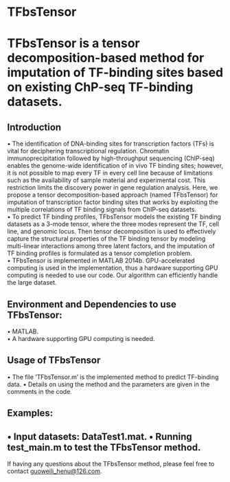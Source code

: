 # TFbsTensor
TFbsTensor is a tensor decomposition-based method for imputation of TF-binding sites based on existing ChP-seq TF-binding datasets.
===========
## Introduction
•	The identification of DNA-binding sites for transcription factors (TFs) is vital for deciphering transcriptional regulation. Chromatin immunoprecipitation followed by high-throughput sequencing (ChIP-seq) enables the genome-wide identification of in vivo TF binding sites; however, it is not possible to map every TF in every cell line because of limitations such as the availability of sample material and experimental cost. This restriction limits the discovery power in gene regulation analysis. Here, we propose a tensor decomposition-based approach (named TFbsTensor) for imputation of transcription factor binding sites that works by exploiting the multiple correlations of TF binding signals from ChIP-seq datasets. <br />
•	To predict TF binding profiles, TFbsTensor models the existing TF binding datasets as a 3-mode tensor, where the three modes represent the TF, cell line, and genomic locus. Then tensor decomposition is used to effectively capture the structural properties of the TF binding tensor by modeling multi-linear interactions among three latent factors, and the imputation of TF binding profiles is formulated as a tensor completion problem. <br />
•	TFbsTensor is implemented in MATLAB 2014b. GPU-accelerated computing is used in the implementation, thus a hardware supporting GPU computing is needed to use our code. Our algorithm can efficiently handle the large dataset. <br />


## Environment and Dependencies to use TFbsTensor:
•	MATLAB.<br />
•	A hardware supporting GPU computing is needed. <br />
## Usage of TFbsTensor
•	The file ‘TFbsTensor.m’ is the implemented method to predict TF-binding data. 
•	Details on using the method and the parameters are given in the comments in the code.  
## Examples:
•	Input datasets: DataTest1.mat. 
•	Running test_main.m to test the TFbsTensor method. 
-----------
If having any questions about the TFbsTensor method, please feel free to contact guoweili_henu@126.com. 


